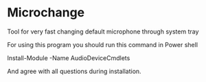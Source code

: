 # Microchange
Tool for very fast changing default microphone through system tray

For using this program you should run this command in Power shell 


Install-Module -Name AudioDeviceCmdlets

And agree with all questions during installation.
